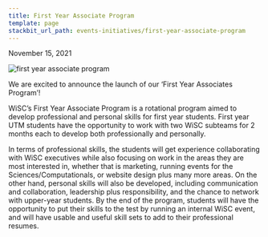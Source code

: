 ```yaml
---
title: First Year Associate Program
template: page
stackbit_url_path: events-initiatives/first-year-associate-program
---
```

November 15, 2021  

![first year associate program](//images.ctfassets.net/2582oijtbxyu/01w65SFrFRbR8EJAb96GMx/fa07fd981f780b90b6e4f15d4888a7ed/Screen_Shot_2022-01-08_at_1.36.19_AM.png)  

We are excited to announce the launch of our ‘First Year Associates Program’!  

WiSC’s First Year Associate Program is a rotational program aimed to develop professional and personal skills for first year students. First year UTM students have the opportunity to work with two WiSC subteams for 2 months each to develop both professionally and personally.  

In terms of professional skills, the students will get experience collaborating with WiSC executives while also focusing on work in the areas they are most interested in, whether that is marketing, running events for the Sciences/Computationals, or website design plus many more areas. On the other hand, personal skills will also be developed, including communication and collaboration, leadership plus responsibility, and the chance to network with upper-year students. By the end of the program, students will have the opportunity to put their skills to the test by running an internal WiSC event, and will have usable and useful skill sets to add to their professional resumes.  
